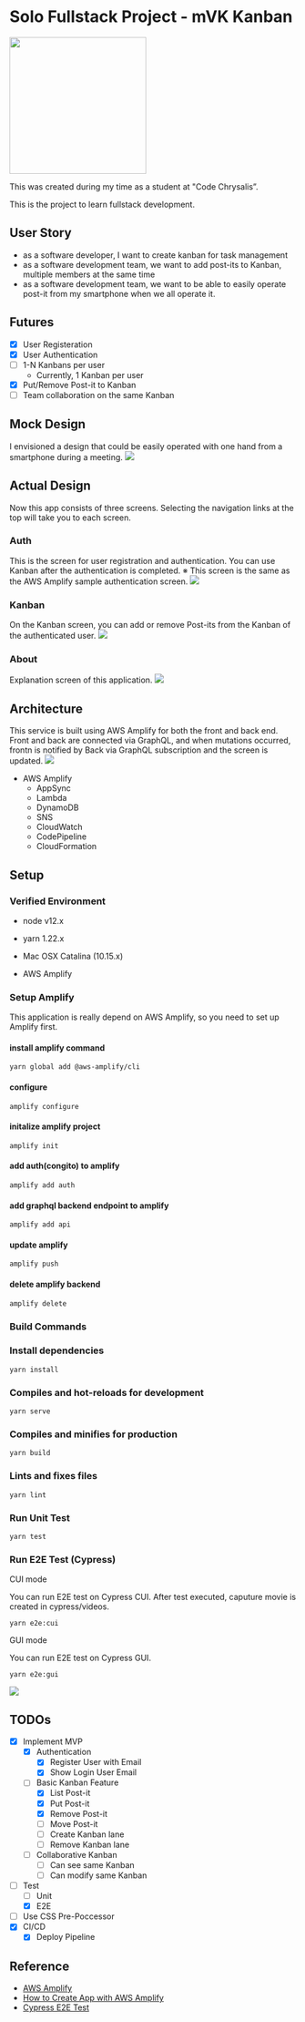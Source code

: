 # Solo Fullstack Project - mVK Kanban

<img src="./logo.png" width=240px/>

This was created during my time as a student at "Code Chrysalis”.

This is the project to learn fullstack development.

## User Story
- as a software developer, I want to create kanban for task management
- as a software development team, we want to add post-its to Kanban, multiple members at the same time
- as a software development team, we want to be able to easily operate post-it from my smartphone when we all operate it.

## Futures

- [x] User Registeration
- [x] User Authentication
- [ ] 1-N Kanbans per user
    - Currently, 1 Kanban per user
- [x] Put/Remove Post-it to Kanban
- [ ] Team collaboration on the same Kanban

## Mock Design
I envisioned a design that could be easily operated with one hand from a smartphone during a meeting.
![](./MVP-mock.jpg)

## Actual Design
Now this app consists of three screens. Selecting the navigation links at the top will take you to each screen.

### Auth
This is the screen for user registration and authentication. You can use Kanban after the authentication is completed.
※ This screen is the same as the AWS Amplify sample authentication screen.
![](./auth.png)

### Kanban
On the Kanban screen, you can add or remove Post-its from the Kanban of the authenticated user.
![](./screen.png)

### About
Explanation screen of this application.
![](./about.png)

## Architecture
This service is built using AWS Amplify for both the front and back end. Front and back are connected via GraphQL, and when mutations occurred, frontn is notified by Back via GraphQL subscription and the screen is updated.
![](./architecture.png)

- AWS Amplify
    - AppSync
    - Lambda
    - DynamoDB
    - SNS
    - CloudWatch
    - CodePipeline
    - CloudFormation

## Setup

### Verified Environment
- node v12.x
- yarn 1.22.x

- Mac OSX Catalina (10.15.x)
- AWS Amplify

### Setup Amplify

This application is really depend on AWS Amplify, so you need to set up Amplify first.

#### install amplify command

```
yarn global add @aws-amplify/cli
```

#### configure

```
amplify configure
```

#### initalize amplify project

```
amplify init
```

#### add auth(congito) to amplify

```
amplify add auth
```

#### add graphql backend endpoint to amplify

```
amplify add api
```

#### update amplify

```
amplify push
```

#### delete amplify backend
```
amplify delete
```

### Build Commands

### Install dependencies
```
yarn install
```

### Compiles and hot-reloads for development
```
yarn serve
```

### Compiles and minifies for production
```
yarn build
```

### Lints and fixes files
```
yarn lint
```

### Run Unit Test
```
yarn test
```

### Run E2E Test (Cypress)

CUI mode

You can run E2E test on Cypress CUI. After test executed, caputure movie is created in cypress/videos.

```
yarn e2e:cui
```

GUI mode

You can run E2E test on Cypress GUI.

```
yarn e2e:gui
```

![](./cypress.png)

## TODOs
- [x] Implement MVP
    - [x] Authentication
        - [x] Register User with Email
        - [x] Show Login User Email
    - [ ] Basic Kanban Feature
        - [x] List Post-it
        - [x] Put Post-it
        - [x] Remove Post-it
        - [ ] Move Post-it
        - [ ] Create Kanban lane
        - [ ] Remove Kanban lane
    - [ ] Collaborative Kanban
        - [ ] Can see same Kanban
        - [ ] Can modify same Kanban
- [ ] Test
    - [ ] Unit
    - [x] E2E
- [ ] Use CSS Pre-Poccessor
- [x] CI/CD
    - [x] Deploy Pipeline

## Reference
- [AWS Amplify](https://docs.amplify.aws/)
- [How to Create App with AWS Amplify](https://aws.amazon.com/jp/builders-flash/202008/amplify-crud-app/)
- [Cypress E2E Test](https://www.cypress.io/)
